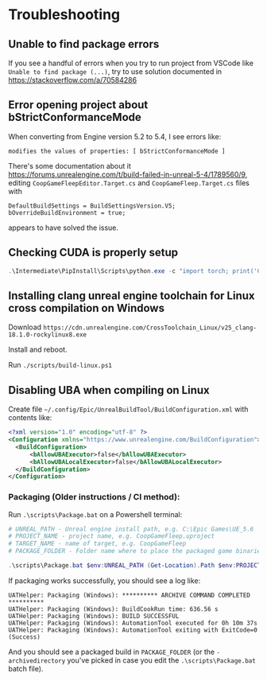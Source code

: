 # Troubleshooting

## Unable to find package errors

If you see a handful of errors when you try to run project from VSCode like `Unable to find package (...)`, try to use solution documented in <https://stackoverflow.com/a/70584286>

## Error opening project about bStrictConformanceMode

When converting from Engine version 5.2 to 5.4, I see errors like:

```
modifies the values of properties: [ bStrictConformanceMode ]
```

There's some documentation about it <https://forums.unrealengine.com/t/build-failed-in-unreal-5-4/1789560/9>, editing `CoopGameFleepEditor.Target.cs` and `CoopGameFleep.Target.cs` files with

```
DefaultBuildSettings = BuildSettingsVersion.V5;
bOverrideBuildEnvironment = true;
```

appears to have solved the issue.

## Checking CUDA is properly setup

```powershell
.\Intermediate\PipInstall\Scripts\python.exe -c "import torch; print('CUDA available:', torch.cuda.is_available()); print('CUDA version:', torch.version.cuda if torch.cuda.is_available() else 'N/A')"
```

## Installing clang unreal engine toolchain for Linux cross compilation on Windows

Download `https://cdn.unrealengine.com/CrossToolchain_Linux/v25_clang-18.1.0-rockylinux8.exe`

Install and reboot.

Run `./scripts/build-linux.ps1`

## Disabling UBA when compiling on Linux

Create file `~/.config/Epic/UnrealBuildTool/BuildConfiguration.xml` with contents like:

```xml
<?xml version="1.0" encoding="utf-8" ?>
<Configuration xmlns="https://www.unrealengine.com/BuildConfiguration">
  <BuildConfiguration>
      <bAllowUBAExecutor>false</bAllowUBAExecutor>
      <bAllowUBALocalExecutor>false</bAllowUBALocalExecutor>
  </BuildConfiguration>
</Configuration>
```

### Packaging (Older instructions / CI method):

Run `.\scripts\Package.bat` on a Powershell terminal:

```powershell
# UNREAL_PATH - Unreal engine install path, e.g. C:\Epic Games\UE_5.6
# PROJECT_NAME - project name, e.g. CoopGameFleep.uproject
# TARGET_NAME - name of target, e.g. CoopGameFleep
# PACKAGE_FOLDER - Folder name where to place the packaged game binaries, e.g. PackageResults

.\scripts\Package.bat $env:UNREAL_PATH (Get-Location).Path $env:PROJECT_NAME $env:TARGET_NAME $env:PACKAGE_FOLDER
```

If packaging works successfully, you should see a log like:

```plaintext
UATHelper: Packaging (Windows): ********** ARCHIVE COMMAND COMPLETED **********
UATHelper: Packaging (Windows): BuildCookRun time: 636.56 s
UATHelper: Packaging (Windows): BUILD SUCCESSFUL
UATHelper: Packaging (Windows): AutomationTool executed for 0h 10m 37s
UATHelper: Packaging (Windows): AutomationTool exiting with ExitCode=0 (Success)
```

And you should see a packaged build in `PACKAGE_FOLDER` (or the `-archivedirectory` you've picked in case you edit the `.\scripts\Package.bat` batch file).
